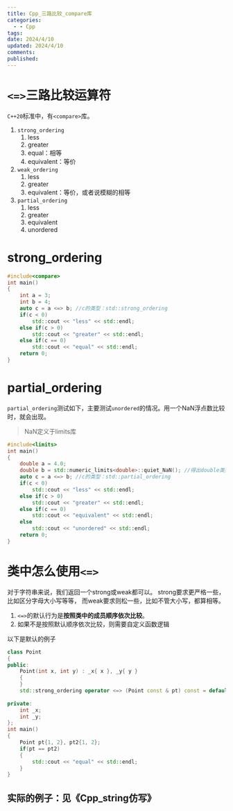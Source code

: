 ```yaml
---
title: Cpp_三路比较_compare库
categories:
  - - Cpp
tags: 
date: 2024/4/10
updated: 2024/4/10
comments: 
published:
---
```

# `<=>`三路比较运算符

`C++20`标准中，有`<compare>`库。
1. `strong_ordering`
    1. less
    2. greater
    3. equal：相等
    4. equivalent：等价
2. `weak_ordering`
    1. less
    2. greater
    3. equivalent：等价，或者说模糊的相等
3. `partial_ordering`
    1. less
    2. greater
    3. equivalent
    4. unordered
# strong_ordering
```cpp
#include<compare>
int main()
{
    int a = 3;
    int b = 4;
    auto c = a <=> b; //c的类型：std::strong_ordering
    if(c < 0)
        std::cout << "less" << std::endl;
    else if(c > 0)
        std::cout << "greater" << std::endl;
    else if(c == 0)
        std::cout << "equal" << std::endl;
    return 0;
}
```
# partial_ordering
`partial_ordering`测试如下，主要测试`unordered`的情况。用一个NaN浮点数比较时，就会出现。
>NaN定义于limits库

```cpp
#include<limits>
int main()
{
    double a = 4.0;
    double b = std::numeric_limits<double>::quiet_NaN(); //得出double类型的NaN
    auto c = a <=> b; //c的类型：std::partial_ordering
    if(c < 0)
        std::cout << "less" << std::endl;
    else if(c > 0)
        std::cout << "greater" << std::endl;
    else if(c == 0)
        std::cout << "equivalent" << std::endl;
    else
        std::cout << "unordered" << std::endl;
    return 0;
}
```
# 类中怎么使用`<=>`

对于字符串来说，我们返回一个strong或weak都可以。
strong要求更严格一些，比如区分字母大小写等等，
而weak要求则松一些，比如不管大小写，都算相等。

1. `<=>`的默认行为是**按照类中的成员顺序依次比较**。
2. 如果不是按照默认顺序依次比较，则需要自定义函数逻辑

以下是默认的例子
```cpp
class Point
{
public:
    Point(int x, int y) : _x{ x }, _y{ y }
    {
    }
    std::strong_ordering operator <=> (Point const & pt) const = default;
    
private:
    int _x;
    int _y;
};
int main()
{
    Point pt{1, 2}, pt2{1, 2};
    if(pt == pt2)
    {
        std::cout << "equal" << std::endl;
    }
}
```
## 实际的例子：见《Cpp_string仿写》